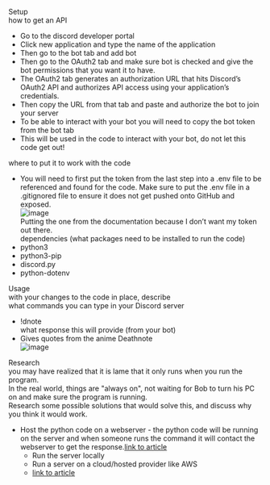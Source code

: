 Setup  
how to get an API  
* Go to the discord developer portal
* Click new application and type the name of the application
* Then go to the bot tab and add bot
* Then go to the OAuth2 tab and make sure bot is checked and give the bot permissions that you want it to have.
* The OAuth2 tab generates an authorization URL that hits Discord’s OAuth2 API and authorizes API access using your application’s credentials.
* Then copy the URL from that tab and paste and authorize the bot to join your server
* To be able to interact with your bot you will need to copy the bot token from the bot tab
* This will be used in the code to interact with your bot, do not let this code get out!  

where to put it to work with the code  
* You will need to first put the token from the last step into a .env file to be referenced and found for the code. Make sure to put the .env file in a .gitignored file to ensure it does not get pushed onto GitHub and exposed.  
![image](https://user-images.githubusercontent.com/77360294/134280509-11395823-a341-452d-a7c1-81f63d2182b9.png)  
Putting the one from the documentation because I don’t want my token out there.  
dependencies (what packages need to be installed to run the code)  
* python3
* python3-pip
* discord.py
* python-dotenv  


Usage  
with your changes to the code in place, describe   
what commands you can type in your Discord server  
* !dnote  
what response this will provide (from your bot)  
* Gives quotes from the anime Deathnote  
![image](https://user-images.githubusercontent.com/77360294/134280752-216f8db9-a465-4c16-bd15-b42c5e31d31b.png)  

Research  
you may have realized that it is lame that it only runs when you run the program.  
In the real world, things are "always on", not waiting for Bob to turn his PC on and make sure the program is running.  
Research some possible solutions that would solve this, and discuss why you think it would work.  
* Host the python code on a webserver - the python code will be running on the server and when someone runs the command it will contact the webserver to get the response.[link to article](https://stackoverflow.com/questions/52797611/how-can-i-keep-a-python-discord-bot-running-online-without-the-command-prompt)  
  * Run the server locally
  * Run a server on a cloud/hosted provider like AWS 
  * [link to article](https://www.quora.com/How-do-I-keep-a-Python-script-running-24-7-without-leaving-my-computer-continuously-on)



